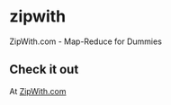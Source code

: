 zipwith
=======

ZipWith.com - Map-Reduce for Dummies


## Check it out

At <a href="http://zipwith.com">ZipWith.com</a>
